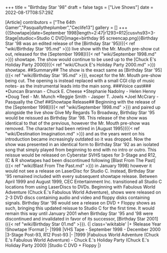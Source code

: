 +++
title = "Birthday Star '98"
draft = false
tags = ["Live Shows"]
date = 2022-08-17T08:57:29Z

[Article]
contributors = ["The 64th Gamer","Pasquallytheplumber","Ceclife13"]
gallery = []
+++
{{Showtape|date=September 1998|length=2:47|r1293=R12|cusvhs93=3-Stage|studioc=Studio C DVD|image=birthday 95 screencap.png}}Birthday Star '98 was an edited release of the [Birthday Star '95]({{< ref "wiki/Birthday Star '95.md" >}}) live show with the Mr. Mouth pre-show cut out, released for the [September 1998]({{< ref "wiki/September 1998.md" >}}) showtape. The show would continue to be used up to the [Chuck E's Holiday Party 2000]({{< ref "wiki/Chuck E's Holiday Party 2000.md" >}}) showtape.
##Summary##
The show is the exact same as [Birthday Star '95]({{< ref "wiki/Birthday Star '95.md" >}}), except for the Mr. Mouth pre-show being cut. The opening is instead replaced with a small CGI clip of music notes- as the instrumental leads into the main song.
###Voice cast###
*Duncan Brannan - Chuck E. Cheese
*Stephanie Nadolny - Helen Henny
*Doug Teel - Mr. Munch
*Reggie Smith - Jasper T. Jowls
*Joel McCrary - Pasqually the Chef
##Showtape Release##
Beginning with the release of the [September 1998]({{< ref "wiki/September 1998.md" >}}) and paired up alongside the live show Give My Regards To Broadway, Birthday Star '95 would be reissued as Birthday Star '98. This release of the show was identical to that of the previous, however the Mr. Mouth pre-show was removed. The character had been retired in [August 1995]({{< ref "wiki/Destination Imagination.md" >}}) and as the years went on his introduction became increasingly outdated so it was dropped. Now the show was presented in an identical form to Birthday Star '92 as an isolated song that simply played from beginning to end with no intro or outro. This reissue would be released on Cyberstar SVHS tapes for 3-Stage and R12, (C & R showtapes had been discontinued following [Blast From The Past]({{< ref "wiki/Blast From The Past.md" >}}) in January 1998) however it would not see a release on LaserDisc for Studio C. Instead, Birthday Star '95 remained included with every subsequent showtape release. Between April 1999 and August 1999, CEC Entertainment Inc. transitioned all Studio C locations from using LaserDiscs to DVDs. Beginning with Fabulous World Adventure (Chuck E.'s Fabulous World Adventure), shows were released on 2-3 DVD discs containing audio and video and floppy disks containing signals. Birthday Star '98 would see a release on DVD + Floppy shows as such, bringing this updated reissue to Studio C for the first time. It would remain this way until January 2001 when Birthday Star '95 and '98 were discontinued and invalidated in favor of its successor, [Birthday Star 2001]({{< ref "wiki/Birthday Star 01.md" >}}).
{| class='wikitable'
|+
!Release Year
!Showtape
!Format
|-
|1998
|VHS Tape - September 1998 - December 2000
|3-Stage Post-93, R12 Post-93
|-
|1999
|Fabulous World Adventure (Chuck E.'s Fabulous World Adventure) - Chuck E.'s Holiday Party (Chuck E.'s Holiday Party 2000)
|Studio C DVD + Floppy
|}